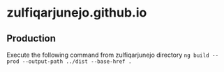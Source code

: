 # zulfiqarjunejo.github.io

## Production

Execute the following command from zulfiqarjunejo directory
`ng build --prod --output-path ../dist --base-href .`
